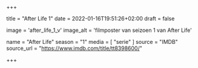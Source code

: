 +++

title = "After Life 1"
date = 2022-01-16T19:51:26+02:00 
draft = false

image = 'after_life_1_v'
image_alt = 'filmposter van seizoen 1 van After Life'

name = "After Life"
season = "1"
media = [ "serie" ] 
source = "IMDB"
source_url = "https://www.imdb.com/title/tt8398600/"


+++
